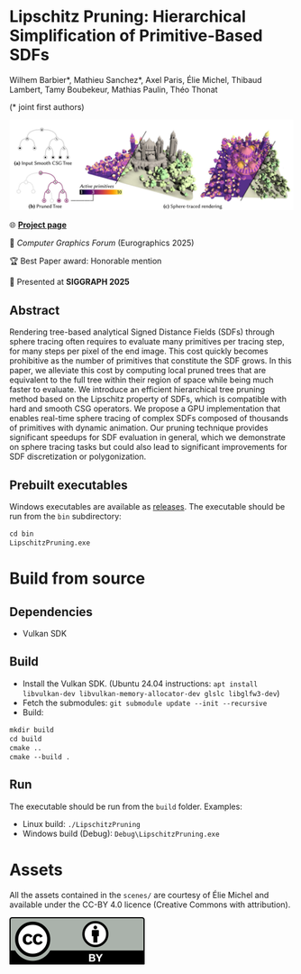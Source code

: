 # Lipschitz Pruning: Hierarchical Simplification of Primitive-Based SDFs

Wilhem Barbier*, Mathieu Sanchez*, Axel Paris, Élie Michel, Thibaud Lambert, Tamy Boubekeur, Mathias Paulin, Théo Thonat

(* joint first authors)

![Teaser](img/teaser.jpg)

🌐 [**Project page**](https://wbrbr.org/publications/LipschitzPruning)

📰 *Computer Graphics Forum* (Eurographics 2025)

🏆 Best Paper award: Honorable mention

📢 Presented at **SIGGRAPH 2025**



## Abstract

Rendering tree-based analytical Signed Distance Fields (SDFs) through sphere tracing often requires to evaluate many primitives per tracing step, for many steps per pixel of the end image. This cost quickly becomes prohibitive as the number of primitives that constitute the SDF grows. In this paper, we alleviate this cost by computing local pruned trees that are equivalent to the full tree within their region of space while being much faster to evaluate. We introduce an efficient hierarchical tree pruning method based on the Lipschitz property of SDFs, which is compatible with hard and smooth CSG operators. We propose a GPU implementation that enables real-time sphere tracing of complex SDFs composed of thousands of primitives with dynamic animation. Our pruning technique provides significant speedups for SDF evaluation in general, which we demonstrate on sphere tracing tasks but could also lead to significant improvements for SDF discretization or polygonization. 

## Prebuilt executables

Windows executables are available as [releases](https://github.com/wbrbr/LipschitzPruning/releases). The executable should be run from the `bin` subdirectory:
```
cd bin
LipschitzPruning.exe
```


# Build from source

## Dependencies

- Vulkan SDK

## Build

* Install the Vulkan SDK. (Ubuntu 24.04 instructions: `apt install libvulkan-dev libvulkan-memory-allocator-dev glslc libglfw3-dev`)
* Fetch the submodules: `git submodule update --init --recursive`
* Build:
```
mkdir build
cd build
cmake ..
cmake --build .
```

## Run

The executable should be run from the `build` folder. Examples:
* Linux build: `./LipschitzPruning`
* Windows build (Debug): `Debug\LipschitzPruning.exe`


# Assets
All the assets contained in the `scenes/` are courtesy of Élie Michel and available under the CC-BY 4.0 licence (Creative Commons with attribution).

![CC-BY logo](img/cc-by.svg)